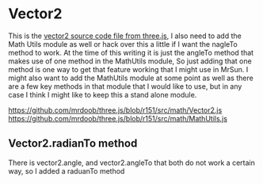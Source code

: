 # Vector2

This is the [vector2 source code file from three.js](https://github.com/mrdoob/three.js/blob/r151/src/math/Vector2.js), I also need to add the Math Utils module as well or hack over this a little if I want the nagleTo method to work. At the time of this writing it is just the angleTo method that makes use of one method in the MathUtils module, So just adding that one method is one way to get that feature working that I might use in MrSun. I might also want to add the MathUtils module at some point as well as there are a few key methods in that module that I would like to use, but in any case I think I might like to keep this a stand alone module.

https://github.com/mrdoob/three.js/blob/r151/src/math/Vector2.js
https://github.com/mrdoob/three.js/blob/r151/src/math/MathUtils.js

## Vector2.radianTo method

There is vector2.angle, and vector2.angleTo that both do not work a certain way, so I added a raduanTo method

